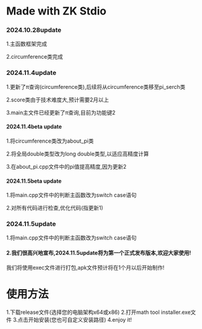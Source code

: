 # Made with ZK Stdio
### 2024.10.28update
1.主函数框架完成

2.circumference类完成
### 2024.11.4update
1.更新了π查询(circumference类),后续将从circumference类移至pi_serch类

2.score类由于技术难度大,预计需要2月以上

3.main主文件已经更新了π查询,目前为功能键2
#### 2024.11.4beta update
1.将circumference类改为about_pi类

2.将全局double类型改为long double类型,以适应高精度计算

3.在about_pi.cpp文件中的pi值提高精度,因为更新2
#### 2024.11.5beta update
1.将main.cpp文件中的判断主函数改为switch case语句

2.对所有代码进行检查,优化代码(指更新1)
### 2024.11.5update
1.将main.cpp文件中的判断主函数改为switch case语句

#### 2.我们很高兴地宣布,2024.11.5update将为第一个正式发布版本,欢迎大家使用!
我们将使用exec文件进行打包,apk文件预计将在1个月以后开始制作!

# 使用方法
1.下载release文件(选择您的电脑架构x64或x86)
2.打开math tool installer.exe文件
3.点击开始安装(您也可自定义安装路径)
4.enjoy it!